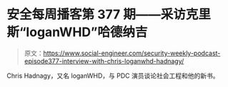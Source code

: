 # 安全每周播客第 377 期——采访克里斯“loganWHD”哈德纳吉

> 原文：<https://www.social-engineer.com/security-weekly-podcast-episode377-interview-with-chris-loganwhd-hadnagy/>

Chris Hadnagy，又名 loganWHD，与 PDC 演员谈论社会工程和他的新书。
